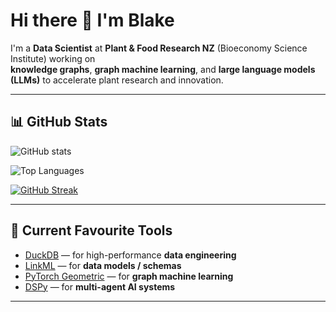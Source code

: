 # Hi there 👋 I'm Blake

I'm a **Data Scientist** at **Plant & Food Research NZ** (Bioeconomy Science Institute) working on  
**knowledge graphs**, **graph machine learning**, and **large language models (LLMs)** to accelerate plant research and innovation.

---

## 📊 GitHub Stats

![GitHub stats](https://github-readme-stats.vercel.app/api?username=BlakeList&show_icons=true&theme=tokyonight&hide_border=true)

![Top Languages](https://github-readme-stats.vercel.app/api/top-langs/?username=BlakeList&layout=compact&theme=tokyonight&hide=html,css,jupyter%20notebook&hide_border=true)

[![GitHub Streak](https://streak-stats.demolab.com/?user=BlakeList&theme=tokyonight&hide_border=true)](https://git.io/streak-stats)

---

## 🚀 Current Favourite Tools
- [DuckDB](https://github.com/duckdb/duckdb) — for high-performance **data engineering**
- [LinkML](https://github.com/linkml/linkml) — for **data models / schemas**
- [PyTorch Geometric](https://github.com/pyg-team/pytorch_geometric) — for **graph machine learning**
- [DSPy](https://github.com/stanfordnlp/dspy) — for **multi-agent AI systems**

---

<!--

---

## 🌱 Current Work
- Building a **knowledge-enriched super-pangenome** for kiwifruit and other important NZ crops
- Exploring **LLMs** for data integration and genomic research
- Passionate about **AI-driven biology** and knowledge graph applications


**BlakeList/BlakeList** is a ✨ _special_ ✨ repository because its `README.md` (this file) appears on your GitHub profile.

Here are some ideas to get you started:

- 🔭 I’m currently working on ...
- 🌱 I’m currently learning ...
- 👯 I’m looking to collaborate on ...
- 🤔 I’m looking for help with ...
- 💬 Ask me about ...
- 📫 How to reach me: ...
- 😄 Pronouns: ...
- ⚡ Fun fact: ...
-->
